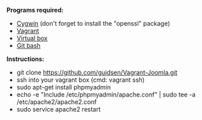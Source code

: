 <b>Programs required:</b>

- <a href="http://cygwin.com/install.html">Cygwin</a> (don't forget to install the "openssl" package)<br />
- <a href="http://www.vagrantup.com/downloads.html">Vagrant</a><br />
- <a href="https://www.virtualbox.org/wiki/Downloads">Virtual box</a><br />
- <a href="http://git-scm.com/downloads">Git bash</a>


<b>Instructions:</b>

- git clone https://github.com/guidsen/Vagrant-Joomla.git
- ssh into your vagrant box (cmd: vagrant ssh)
- sudo apt-get install phpmyadmin
- echo -e "Include /etc/phpmyadmin/apache.conf" | sudo tee -a /etc/apache2/apache2.conf
- sudo service apache2 restart
